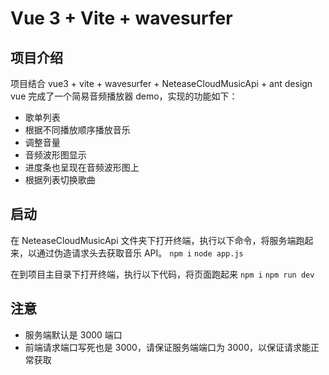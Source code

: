 # Vue 3 + Vite + wavesurfer

## 项目介绍

项目结合 vue3 + vite + wavesurfer + NeteaseCloudMusicApi + ant design vue 完成了一个简易音频播放器 demo，实现的功能如下：

- 歌单列表
- 根据不同播放顺序播放音乐
- 调整音量
- 音频波形图显示
- 进度条也呈现在音频波形图上
- 根据列表切换歌曲

## 启动

在 NeteaseCloudMusicApi 文件夹下打开终端，执行以下命令，将服务端跑起来，以通过伪造请求头去获取音乐 API。
` npm i `
﻿﻿`node app.js `

在到项目主目录下打开终端，执行以下代码，将页面跑起来
` npm i `
﻿﻿`npm run dev `

## 注意

- 服务端默认是 3000 端口
- 前端请求端口写死也是 3000，请保证服务端端口为 3000，以保证请求能正常获取
